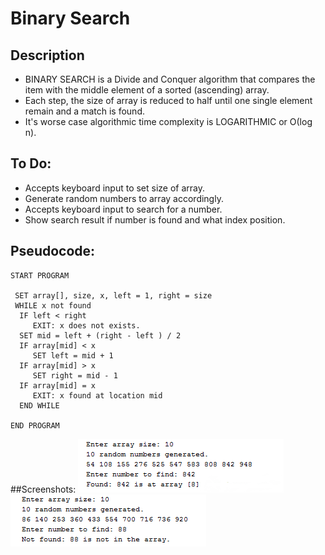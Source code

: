 Binary Search
=======================

## Description

- BINARY SEARCH is a Divide and Conquer algorithm that compares the item with the middle element of a sorted (ascending) array. 
- Each step, the size of array is reduced to half until one single element remain and a match is found.
- It's worse case algorithmic time complexity is LOGARITHMIC or Ο(log n).

## To Do:

- Accepts keyboard input to set size of array.
- Generate random numbers to array accordingly.
- Accepts keyboard input to search for a number.
- Show search result if number is found and what index position.

## Pseudocode:

    START PROGRAM
    
     SET array[], size, x, left = 1, right = size
     WHILE x not found    
      IF left < right 
         EXIT: x does not exists.   
      SET mid = left + (right - left ) / 2
      IF array[mid] < x
         SET left = mid + 1
      IF array[mid] > x
         SET right = mid - 1 
      IF array[mid] = x 
         EXIT: x found at location mid
      END WHILE
    
    END PROGRAM 

##Screenshots:
![](https://github.com/lvcc-dsa/Students/blob/master/BSIS/Tuno-Danalene/binary-search/img/1.png)
![](https://github.com/lvcc-dsa/Students/blob/master/BSIS/Tuno-Danalene/binary-search/img/2.png)
